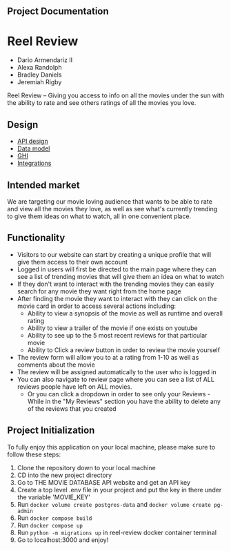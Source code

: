## Project Documentation

# Reel Review

- Dario Armendariz II
- Alexa Randolph
- Bradley Daniels
- Jeremiah Rigby

Reel Review – Giving you access to info on all the movies under the sun with the ability to rate and see others ratings of all the movies you love.

## Design

- [API design](./api-design.md)
- [Data model](./data-model.md)
- [GHI](./wireframe/wire-frame-reelreview.png)
- [Integrations](./integrations.md)

## Intended market

We are targeting our movie loving audience that wants to be able to rate and view all the movies they love, as well as see what's currently trending to give them ideas on what to watch, all in one convenient place.

## Functionality

- Visitors to our website can start by creating a unique profile that will give them access to their own account
- Logged in users will first be directed to the main page where they can see a list of trending movies that will give them an idea on what to watch
- If they don't want to interact with the trending movies they can easily search for any movie they want right from the home page
- After finding the movie they want to interact with they can click on the movie card in order to access several actions including:
  - Ability to view a synopsis of the movie as well as runtime and overall rating
  - Ability to view a trailer of the movie if one exists on youtube
  - Ability to see up to the 5 most recent reviews for that particular movie
  - Ability to Click a review button in order to review the movie yourself
- The review form will allow you to at a rating from 1-10 as well as comments about the movie
- The review will be assigned automatically to the user who is logged in
- You can also navigate to review page where you can see a list of ALL reviews people have left on ALL movies.
  - Or you can click a dropdown in order to see only your Reviews
    -While in the "My Reviews" section you have the ability to delete any of the reviews that you created

## Project Initialization

To fully enjoy this application on your local machine, please make sure to follow these steps:

1. Clone the repository down to your local machine
2. CD into the new project directory
3. Go to THE MOVIE DATABASE API website and get an API key
4. Create a top level .env file in your project and put the key in there under the variable 'MOVIE_KEY'
5. Run `docker volume create postgres-data` and `docker volume create pg-admin`
6. Run `docker compose build`
7. Run `docker compose up`
8. Run `python -m migrations up` in reel-review docker container terminal
9. Go to localhost:3000 and enjoy!
